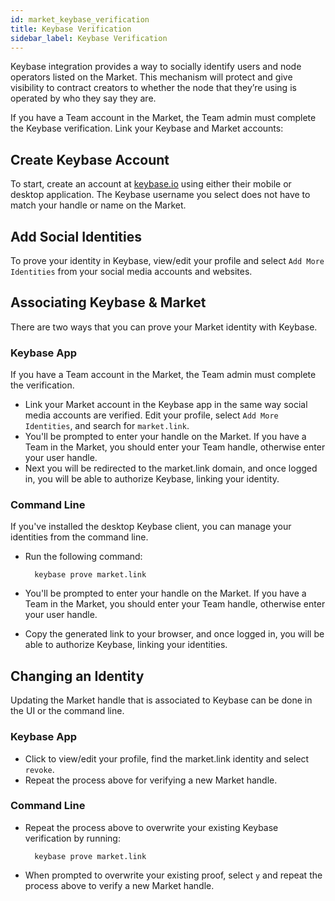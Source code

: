 ```yaml
---
id: market_keybase_verification
title: Keybase Verification
sidebar_label: Keybase Verification
---
```


Keybase integration provides a way to socially identify users and node operators listed on the Market. This mechanism will protect and give visibility to contract creators to whether the node that they’re using is operated by who they say they are.

If you have a Team account in the Market, the Team admin must complete the Keybase verification. Link your Keybase and Market accounts:

## Create Keybase Account
To start, create an account at [keybase.io](http://keybase.io) using either their mobile or desktop application. The Keybase username you select does not have to match your handle or name on the Market.

## Add Social Identities
To prove your identity in Keybase, view/edit your profile and select `Add More Identities` from your social media accounts and websites.

## Associating Keybase & Market
There are two ways that you can prove your Market identity with Keybase.

### Keybase App
If you have a Team account in the Market, the Team admin must complete the verification.
- Link your Market account in the Keybase app in the same way social media accounts are verified. Edit your profile, select `Add More Identities`, and search for `market.link`.
- You'll be prompted to enter your handle on the Market. If you have a Team in the Market, you should enter your Team handle, otherwise enter your user handle.
- Next you will be redirected to the market.link domain, and once logged in, you will be able to authorize Keybase, linking your identity.

### Command Line
If you've installed the desktop Keybase client, you can manage your identities from the command line.

- Run the following command:

        keybase prove market.link

- You'll be prompted to enter your handle on the Market. If you have a Team in the Market, you should enter your Team handle, otherwise enter your user handle.
- Copy the generated link to your browser, and once logged in, you will be able to authorize Keybase, linking your identities.

## Changing an Identity
Updating the Market handle that is associated to Keybase can be done in the UI or the command line.

### Keybase App
- Click to view/edit your profile, find the market.link identity and select `revoke`.
- Repeat the process above for verifying a new Market handle.

### Command Line
- Repeat the process above to overwrite your existing Keybase verification by running:

        keybase prove market.link

- When prompted to overwrite your existing proof, select `y` and repeat the process above to verify a new Market handle.
